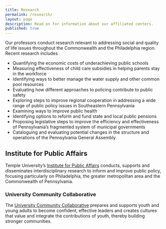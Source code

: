 ```yaml
---
title: Research
permalink: /research/
layout: page
description: Read on for information about our affiliated centers.
published: true
---
```

Our professors conduct research relevant to addressing social and quality of life issues throughout the Commonwealth and the Philadelphia region. Recent research includes

- Quantifying the economic costs of underachieving public schools
- Measuring effectiveness of child care subsidies in helping parents stay in the workforce
- Identifying ways to better manage the water supply and other common pool resources
- Evaluating how different approaches to policing contribute to public safety
- Exploring steps to improve regional cooperation in addressing a wide range of public policy issues in Southeastern Pennsylvania
- Examining ways to improve public health
- Identifying options to reform and fund state and local public pensions
- Proposing legislative steps to improve the efficiency and effectiveness of Pennsylvania’s fragmented system of municipal governments
- Cataloguing and evaluating potential changes in the structure and operations of the Pennsylvania General Assembly

## Institute for Public Affairs
Temple University’s [Institute for Public Affairs](http://www.cla.temple.edu/ipa/) conducts, supports and disseminates interdisciplinary research to inform and improve public policy, focusing particularly on Philadelphia, the greater metropolitan area and the Commonwealth of Pennsylvania.

### University Community Collaborative
The [University Community Collaborative](http://uccollab.org/) prepares and supports youth and young adults to become confident, effective leaders and creates cultures that value and integrate the contributions of youth, thereby building stronger communities.


